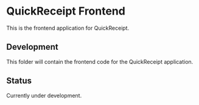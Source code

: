 # QuickReceipt Frontend

This is the frontend application for QuickReceipt.

## Development

This folder will contain the frontend code for the QuickReceipt application.

## Status

Currently under development.
